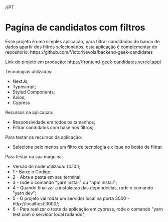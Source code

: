 //PT
<h1>Pagína de candidatos com filtros</h1>
<p >Esse projeto é uma simples aplicação, para filtrar candidados do banco de dados apartir dos filtros selecionados, esta aplicação é complementar do repositorio: https://github.com/VictorNevola/backend-geek-candidates </p>

<span>Link do projeto em produção: https://frontend-geek-candidates.vercel.app/ </span>

Tecnologias utilizadas:
* NextJs;
* Typescript;
* Styled Components;
* Axios;
* Cypress

Recursos na aplicacao:
* Responsividade em todos os tamanhos;
* Filtrar candidatos com base nos filtros;

Para testar os recursos da aplicação:
* Selecione pelo menos um filtro de tecnologia e clique no botão de filtrar.

Para testar na sua maquina:
* Versão do node utilizada: 14.10.1;
* 1 - Baixe o Codigo;
* 2 - Abra a pasta em seu terminal;
* 3 - rode o comando "yarn install" ou "npm install";
* 4 - Quando finalizar a instalacao das dependecias, rode o comando "yarn dev";
* 5 - O projeto vai rodar um servidor local na porta 3000 - http://localhost:3000/;
* 6 - Para realizar o teste da aplicação em cypress, rode o comando "yarn test com o servidor local rodando";
